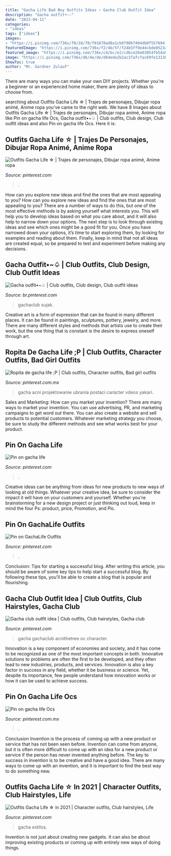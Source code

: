 ```yaml
---
title: "Gacha Life Bad Boy Outfits Ideas ~ Gacha Club Outfit Idea"
description: "Gacha outfit•~♤"
date: "2023-04-11"
categories:
- "ideas"
tags: ["ideas"]
images:
- "https://i.pinimg.com/736x/f0/18/78/f01878ad0a1cb970067404db0f557694.jpg"
featuredImage: "https://i.pinimg.com/736x/f2/4b/5f/f24b5ff9e44cbde0523abae21afe291c.jpg"
featured_image: "https://i.pinimg.com/736x/cd/bc/e2/cdbce26e03054fb54a9555f9524bba7c.jpg"
image: "https://i.pinimg.com/736x/d6/4e/de/d64ede2b2ac37afcfac69fe13136f69c.jpg"
ShowToc: true
author: "Mr. Gardner Zulauf"
---
```



There are many ways you can make your own DIY projects. Whether you're a beginner or an experienced home maker, there are plenty of ideas to choose from.

	

		
searching about Outfits Gacha Life ☆ | Trajes de personajes, Dibujar ropa animé, Anime ropa you've came to the right web. We have 8 Images about Outfits Gacha Life ☆ | Trajes de personajes, Dibujar ropa animé, Anime ropa like Pin on gacha life Ocs, Gacha outfit•~♤ | Club outfits, Club design, Club outfit ideas and also Pin on gacha life Ocs. Here it is:
		
    
## Outfits Gacha Life ☆ | Trajes De Personajes, Dibujar Ropa Animé, Anime Ropa

<img loading=lazy src="https://i.pinimg.com/736x/f2/4b/5f/f24b5ff9e44cbde0523abae21afe291c.jpg" onerror="this.onerror=null;this.src='https://tse4.mm.bing.net/th?id=OIP.mCr-ta8Jr9-7jOYIiF246QHaEp&amp;pid=15.1';" alt="Outfits Gacha Life ☆ | Trajes de personajes, Dibujar ropa animé, Anime ropa">

_Source: pinterest.com_

>. 

	

How can you explore new ideas and find the ones that are most appealing to you?
How can you explore new ideas and find the ones that are most appealing to you? There are a number of ways to do this, but one of the most effective methods is by asking yourself what interests you. This will help you to develop ideas based on what you care about, and it will also help to narrow down your options. The next step is to look through existing ideas and see which ones might be a good fit for you. Once you have narrowed down your options, it’s time to start exploring them, by looking for examples and reading about them. Finally, keep in mind that not all ideas are created equal, so be prepared to test and experiment before making any decisions.

    
## Gacha Outfit•~♤ | Club Outfits, Club Design, Club Outfit Ideas

<img loading=lazy src="https://i.pinimg.com/736x/d6/4e/de/d64ede2b2ac37afcfac69fe13136f69c.jpg" onerror="this.onerror=null;this.src='https://tse4.mm.bing.net/th?id=OIP.s0x-2DQ-rfVZGZWrbP-ktwHaHW&amp;pid=15.1';" alt="Gacha outfit•~♤ | Club outfits, Club design, Club outfit ideas">

_Source: br.pinterest.com_

>gachaclub sujak. 

	

Creative art is a form of expression that can be found in many different places. It can be found in paintings, sculptures, pottery, jewelry, and more. There are many different styles and methods that artists use to create their work, but the one thing that is constant is the desire to express oneself through art.

    
## Ropita De Gacha Life ;P | Club Outfits, Character Outfits, Bad Girl Outfits

<img loading=lazy src="https://i.pinimg.com/736x/cd/bc/e2/cdbce26e03054fb54a9555f9524bba7c.jpg" onerror="this.onerror=null;this.src='https://tse1.mm.bing.net/th?id=OIP.isuG-Ly18IPHx6gtSJdxcAHaHa&amp;pid=15.1';" alt="Ropita de gacha life ;P | Club outfits, Character outfits, Bad girl outfits">

_Source: pinterest.com.mx_

>gacha acni projektowanie ubrania postaci carácter vdeos yakari. 

	

Sales and Marketing: How can you market your invention?
There are many ways to market your invention. You can use advertising, PR, and marketing campaigns to get word out there. You can also create a website and sell products to potential customers. Whatever marketing strategy you choose, be sure to study the different methods and see what works best for your product.

    
## Pin On Gacha Life

<img loading=lazy src="https://i.pinimg.com/736x/e8/3b/cc/e83bcc62adf917ca824aad19fb91ef6c.jpg" onerror="this.onerror=null;this.src='https://tse2.mm.bing.net/th?id=OIP.T-90lPDxhivdCnc-iLGZXwHaFj&amp;pid=15.1';" alt="Pin on gacha life">

_Source: pinterest.com_

>. 

	

Creative ideas can be anything from ideas for new products to new ways of looking at old things. Whatever your creative idea, be sure to consider the impact it will have on your customers and yourself. Whether you're brainstorming for a new design project or just thinking out loud, keep in mind the four Ps: product, price, Promotion, and Pic.

    
## Pin On GachaLife Outfits

<img loading=lazy src="https://i.pinimg.com/736x/99/c9/6d/99c96d07fa4024cc6b373f51a1c9df03.jpg" onerror="this.onerror=null;this.src='https://tse3.mm.bing.net/th?id=OIP.r8-mvB0NZ2LO1MYpO54V9wHaEJ&amp;pid=15.1';" alt="Pin on GachaLife Outfits">

_Source: pinterest.com_

>. 

	

Conclusion: Tips for starting a successful blog.
After writing this article, you should be aware of some key tips to help start a successful blog. By following these tips, you'll be able to create a blog that is popular and flourishing.

    
## Gacha Club Outfit Idea | Club Outfits, Club Hairstyles, Gacha Club

<img loading=lazy src="https://i.pinimg.com/736x/f0/18/78/f01878ad0a1cb970067404db0f557694.jpg" onerror="this.onerror=null;this.src='https://tse4.mm.bing.net/th?id=OIP.OUFioUBhrB6HAycSrzzxuwHaHV&amp;pid=15.1';" alt="Gacha club outfit idea | Club outfits, Club hairstyles, Gacha club">

_Source: pinterest.com_

>gacha gachaclub acnithetree oc character. 

	

Innovation is a key component of economies and society, and it has come to be recognized as one of the most important concepts in both. Innovative solutions to problems are often the first to be developed, and they often lead to new industries, products, and services. Innovation is also a key factor in success in any field, whether it be business or science. Yet, despite its importance, few people understand how innovation works or how it can be used to achieve success.

    
## Pin On Gacha Life Ocs

<img loading=lazy src="https://i.pinimg.com/736x/bc/23/e2/bc23e20911bd886ae82b12534b9294e9.jpg" onerror="this.onerror=null;this.src='https://tse4.mm.bing.net/th?id=OIP.OKBwj5wF6PjYd-umF9eRmQHaKd&amp;pid=15.1';" alt="Pin on gacha life Ocs">

_Source: pinterest.com.mx_

>. 

	

Conclusion
Invention is the process of coming up with a new product or service that has not been seen before. Invention can come from anyone, but it is often more difficult to come up with an idea for a new product or service if the person has never invented anything before. The key to success in invention is to be creative and have a good idea. There are many ways to come up with an invention, and it is important to find the best way to do something new.

    
## Outfits Gacha Life ☆ In 2021 | Character Outfits, Club Hairstyles, Life

<img loading=lazy src="https://i.pinimg.com/736x/8f/28/b1/8f28b10ca98c0d0e5ca3dc27ee7adf6b.jpg" onerror="this.onerror=null;this.src='https://tse4.mm.bing.net/th?id=OIP.epUNL2vMRNPQ8UGDpVUdaQHaD-&amp;pid=15.1';" alt="Outfits Gacha Life ☆ in 2021 | Character outfits, Club hairstyles, Life">

_Source: pinterest.com_

>gacha estilos. 

	

Invention is not just about creating new gadgets. It can also be about improving existing products or coming up with entirely new ways of doing things.

